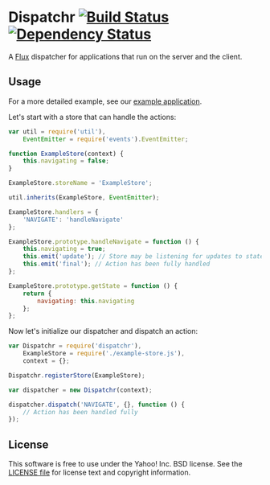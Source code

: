 Dispatchr [![Build Status](https://travis-ci.org/mridgway/dispatchr.svg?branch=master)](https://travis-ci.org/mridgway/dispatchr) [![Dependency Status](https://david-dm.org/mridgway/dispatchr.svg)](https://david-dm.org/mridgway/dispatchr)
=========

A [Flux](http://facebook.github.io/react/docs/flux-overview.html) dispatcher for applications that run on the server and the client.

Usage
-----

For a more detailed example, see our [example application](https://github.com/mridgway/dispatchr/tree/master/examples/simple).

Let's start with a store that can handle the actions:

```js
var util = require('util'),
    EventEmitter = require('events').EventEmitter;

function ExampleStore(context) {
    this.navigating = false;
}

ExampleStore.storeName = 'ExampleStore';

util.inherits(ExampleStore, EventEmitter);

ExampleStore.handlers = {
    'NAVIGATE': 'handleNavigate'
};

ExampleStore.prototype.handleNavigate = function () {
    this.navigating = true;
    this.emit('update'); // Store may be listening for updates to state
    this.emit('final'); // Action has been fully handled
};

ExampleStore.prototype.getState = function () {
    return {
        navigating: this.navigating
    };
};
```

Now let's initialize our dispatcher and dispatch an action:
```js
var Dispatchr = require('dispatchr'),
    ExampleStore = require('./example-store.js'),
    context = {};

Dispatchr.registerStore(ExampleStore);

var dispatcher = new Dispatchr(context);

dispatcher.dispatch('NAVIGATE', {}, function () {
    // Action has been handled fully
});
```


License
-------
This software is free to use under the Yahoo! Inc. BSD license.
See the [LICENSE file][] for license text and copyright information.

[LICENSE file]: https://github.com/mridgway/dispatchr/blob/master/LICENSE.md
